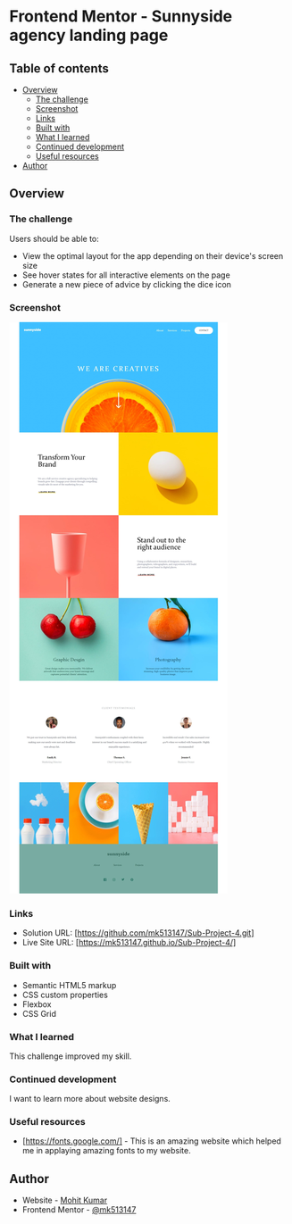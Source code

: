 # Frontend Mentor - Sunnyside agency landing page

## Table of contents

- [Overview](#overview)
  - [The challenge](#the-challenge)
  - [Screenshot](#screenshot)
  - [Links](#links)
  - [Built with](#built-with)
  - [What I learned](#what-i-learned)
  - [Continued development](#continued-development)
  - [Useful resources](#useful-resources)
- [Author](#author)


## Overview

### The challenge

Users should be able to:

- View the optimal layout for the app depending on their device's screen size
- See hover states for all interactive elements on the page
- Generate a new piece of advice by clicking the dice icon

### Screenshot

![](./images/Screenshot.jpeg)

### Links

- Solution URL: [https://github.com/mk513147/Sub-Project-4.git]
- Live Site URL: [https://mk513147.github.io/Sub-Project-4/]


### Built with

- Semantic HTML5 markup
- CSS custom properties
- Flexbox
- CSS Grid

### What I learned

This challenge improved my skill.

### Continued development

I want to learn more about website designs.

### Useful resources

- [https://fonts.google.com/] - This is an amazing website which helped me in applaying amazing fonts to my website.


## Author

- Website - [Mohit Kumar](https://www.your-site.com)
- Frontend Mentor - [@mk513147](https://www.frontendmentor.io/profile/mk513147)

